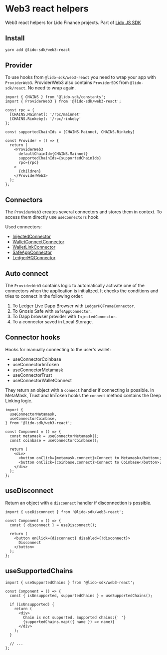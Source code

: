 # Web3 react helpers

Web3 react helpers for Lido Finance projects.
Part of [Lido JS SDK](https://github.com/lidofinance/lido-js-sdk/#readme)

## Install

```bash
yarn add @lido-sdk/web3-react
```

## Provider

To use hooks from `@lido-sdk/web3-react` you need to wrap your app with `ProviderWeb3`. ProviderWeb3 also contains `ProviderSDK` from `@lido-sdk/react`. No need to wrap again.

```tsx
import { CHAINS } from '@lido-sdk/constants';
import { ProviderWeb3 } from '@lido-sdk/web3-react';

const rpc = {
  [CHAINS.Mainnet]: '/rpc/mainnet'
  [CHAINS.Rinkeby]: '/rpc/rinkeby'
};

const supportedChainIds = [CHAINS.Mainnet, CHAINS.Rinkeby]

const Provider = () => {
  return (
    <ProviderWeb3
      defaultChainId={CHAINS.Mainnet}
      supportedChainIds={supportedChainIds}
      rpc={rpc}
    >
      {children}
    </ProviderWeb3>
  );
};
```

## Connectors

The `ProviderWeb3` creates several connectors and stores them in context. To access them directly use `useConnectors` hook.

Used connectors:

- [InjectedConnector](https://www.npmjs.com/package/@web3-react/injected-connector)
- [WalletConnectConnector](https://www.npmjs.com/package/@web3-react/walletconnect-connector)
- [WalletLinkConnector](https://www.npmjs.com/package/@web3-react/walletlink-connector)
- [SafeAppConnector](https://www.npmjs.com/package/@gnosis.pm/safe-apps-web3-react)
- [LedgerHQConnector](src/connectors/ledgerHQFrame.ts)

## Auto connect

The `ProviderWeb3` contains logic to automatically activate one of the connectors when the application is initialized. It checks the conditions and tries to connect in the following order:

1. To Ledger Live Dapp Browser with `LedgerHQFrameConnector`.
2. To Gnosis Safe with `SafeAppConnector`.
3. To Dapp browser provider with `InjectedConnector`.
4. To a connector saved in Local Storage.

## Connector hooks

Hooks for manually connecting to the user's wallet:

- useConnectorCoinbase
- useConnectorImToken
- useConnectorMetamask
- useConnectorTrust
- useConnectorWalletConnect

They return an object with a `connect` handler if connecting is possible. In MetaMask, Trust and ImToken hooks the `connect` method contains the Deep Linking logic.

```tsx
import {
  useConnectorMetamask,
  useConnectorCoinbase,
} from '@lido-sdk/web3-react';

const Component = () => {
  const metamask = useConnectorMetamask();
  const coinbase = useConnectorCoinbase();

  return (
    <div>
      <button onClick={metamask.connect}>Connect to Metamask</button>;
      <button onClick={coinbase.connect}>Connect to Coinbase</button>;
    </div>
  );
};
```

## useDisconnect

Return an object with a `disconnect` handler if disconnection is possible.

```tsx
import { useDisconnect } from '@lido-sdk/web3-react';

const Component = () => {
  const { disconnect } = useDisconnect();

  return (
    <button onClick={disconnect} disabled={!disconnect}>
      Disconnect
    </button>
  );
};
```

## useSupportedChains

```tsx
import { useSupportedChains } from '@lido-sdk/web3-react';

const Component = () => {
  const { isUnsupported, supportedChains } = useSupportedChains();

  if (isUnsupported) {
    return (
      <div>
        Chain is not supported. Supported chains:{' '}
        {supportedChains.map(({ name }) => name)}
      </div>
    );
  }

  // ...
};
```

